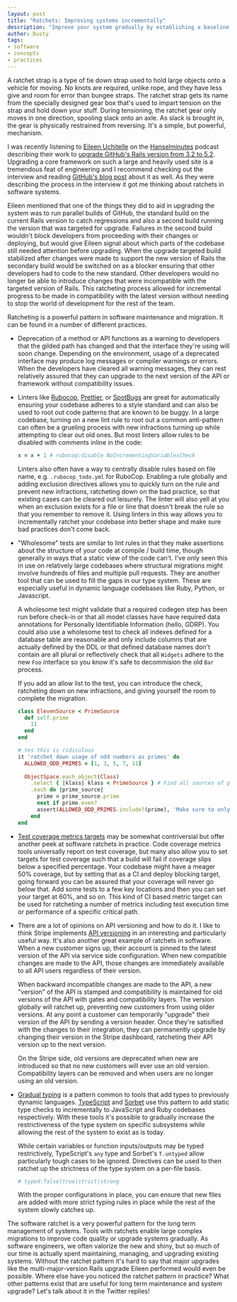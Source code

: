 ```yaml
---
layout: post
title: "Ratchets: Improving systems incrementally"
description: "Improve your system gradually by establishing a baseline and never looking back"
author: Dusty
tags:
- software
- concepts
- practices
---
```


A ratchet strap is a type of tie down strap used to hold large objects onto a vehicle for moving. No
knots are required, unlike rope, and they have less give and room for error than bungee straps. The
ratchet strap gets its name from the specially designed gear box that's used to impart tension on the
strap and hold down your stuff. During tensioning, the ratchet gear only moves in one direction,
spooling slack onto an axle. As slack is brought in, the gear is physically restrained from reversing.
It's a simple, but powerful, mechanism.

I was recently listening to [Eileen Uchitelle][0] on the [Hanselminutes][1] podcast describing their work
to [upgrade GitHub's Rails version from 3.2 to 5.2][2]. Upgrading a core framework on such a large and
heavily used site is a tremendous feat of engineering and I recommend checking out the interview and
reading [GitHub's blog post][3] about it as well. As they were describing the process in the interview it
got me thinking about ratchets in software systems.

Eileen mentioned that one of the things they did to aid in upgrading the system was to run parallel
builds of GitHub, the standard build on the current Rails version to catch regressions and also a second
build running the version that was targeted for upgrade. Failures in the second build wouldn't block
developers from proceeding with their changes or deploying, but would give Eileen signal about which
parts of the codebase still needed attention before upgrading. When the upgrade targeted build
stabilized after changes were made to support the new version of Rails the secondary build would be
switched on as a blocker ensuring that other developers had to code to the new standard. Other
developers would no longer be able to introduce changes that were incompatible with the targeted version
of Rails. This ratcheting process allowed for incremental progress to be made in compatibility with the
latest version without needing to stop the world of development for the rest of the team. 

Ratcheting is a powerful pattern in software maintenance and migration. It can be found in a number of
different practices.

* Deprecation of a method or API functions as a warning to developers that the gilded path has changed
  and that the interface they're using will soon change. Depending on the environment, usage of a
  deprecated interface may produce log messages or compiler warnings or errors. When the developers
  have cleared all warning messages, they can rest relatively assured that they can upgrade to the next
  version of the API or framework without compatibility issues.

* Linters like [Rubocop][4], [Prettier][5], or [SpotBugs][6] are great for automatically ensuring your
  codebase adheres to a style standard and can also be used to root out code patterns that are known
  to be buggy. In a large codebase, turning on a new lint rule to root out a common anti-pattern can
  often be a grueling process with new infractions turning up while attempting to clear out old ones.
  But most linters allow rules to be disabled with comments inline in the code:
  
  ```ruby
  x = x + 1 # rubocop:disable NoIncrementingVariablesCheck
  ```
  
  Linters also often have a way to centrally disable rules based on file name, e.g. 
  `.rubocop_todo.yml` for RuboCop. Enabling a rule globally and adding exclusion directives allows
  you to quickly turn on the rule and prevent new infractions, ratcheting down on the bad practice,
  so that existing cases can be cleared out leisurely. The linter will also yell at you when an
  exclusion exists for a file or line that doesn't break the rule so that you remember to remove it.
  Using linters in this way allows you to incrementally ratchet your codebase into better shape and
  make sure bad practices don't come back.

* "Wholesome" tests are similar to lint rules in that they make assertions about the structure of
  your code at compile / build time, though generally in ways that a static view of the code
  can't. I've only seen this in use on relatively large codebases where structural migrations might
  involve hundreds of files and multiple pull requests. They are another tool that can be used to
  fill the gaps in our type system. These are especially useful in dynamic language codebases like
  Ruby, Python, or Javascript.
  
  A wholesome test might validate that a required codegen step has been run before check-in or that
  all model classes have have required data annotations for Personally Identifiable Information
  (hello, GDRP). You could also use a wholesome test to check all indexes defined for a database
  table are reasonable and only include columns that are actually defined by the DDL or that
  defined database names don't contain are all plural or reflectively check that all `Widgets`
  adhere to the new `Foo` interface so you know it's safe to decommision the old `Bar` process.
  
  If you add an allow list to the test, you can introduce the check, ratcheting down on new
  infractions, and giving yourself the room to complete the migration.
  
  ```ruby
  class ElevenSource < PrimeSource
    def self.prime
      11
    end
  end
  
  # Yes this is ridiculous
  it 'ratchet down usage of odd numbers as primes' do
    ALLOWED_ODD_PRIMES = [1, 3, 5, 7, 11]
    
    ObjectSpace.each_object(Class)
      .select { |klass| klass < PrimeSource } # Find all sources of prime numbers
      .each do |prime_source| 
        prime = prime_source.prime
        next if prime.even?
        assert(ALLOWED_ODD_PRIMES.include?(prime), 'Make sure to only use even primes!')
      end
  end
  ```

* [Test coverage metrics targets][7] may be somewhat contriversial but offer another peek at
  software ratchets in practice. Code coverage metrics tools universally report on test coverage,
  but many also allow you to set targets for test coverage such that a build will fail if coverage
  slips below a specified percentage. Your codebase might have a meager 50% coverage, but by
  setting that as a CI and deploy blocking target, going forward you can be assured that your
  coverage will never go below that. Add some tests to a few key locations and then you can set
  your target at 60%, and so on. This kind of CI based metric target can be used for ratcheting
  a number of metrics including test execution time or performance of a specific critical path.
  
* There are a lot of opinions on API versioning and how to do it. I like to think Stripe
  implements [API versioning][8] in an interesting and particularly useful way. It's also another
  great example of ratchets in software. When a new customer signs up, their account is pinned to
  the latest version of the API via service side configuration. When new compatible changes are
  made to the API, those changes are immediately available to all API users regardless of their
  version.
  
  When backward incompatible changes are made to the API, a new "version" of the API is stamped
  and compatibility is maintained for old versions of the API with gates and compatibility layers.
  The version globally will ratchet up, preventing new customers from using older versions. At any
  point a customer can temporarily "upgrade" their version of the API by sending a version header.
  Once they're satisified with the changes to their integration, they can permanently upgrade by
  changing their version in the Stripe dashboard, ratcheting their API version up to the
  next version.
  
  On the Stripe side, old versions are deprecated when new are introduced so that no new customers
  will ever use an old version. Compatibility layers can be removed and when users are no longer
  using an old version. 
  
* [Gradual typing][9] is a pattern common to tools that add types to previously dynamic languages.
  [TypeScript][10] and [Sorbet][11] use this pattern to add static type checks to incrementally to
  JavaScript and Ruby codebases respectively. With these tools it's possible to gradually increase the
  restrictiveness of the type system on specific subsystems while allowing the rest of the system to
  exist as is today.
  
  While certain variables or function inputs/outputs may be typed restrictively, TypeScript's `any`
  type and Sorbet's `T.untyped` allow particularly tough cases to be ignored. Directives can be used
  to then ratchet up the strictness of the type system on a per-file basis.
  
  ```ruby
  # typed:false|true|strict|strong
  ```
  
  With the proper configurations in place, you can ensure that new files are added with more strict
  typing rules in place while the rest of the system slowly catches up.

The software ratchet is a very powerful pattern for the long term management of systems. Tools
with ratchets enable large complex migrations to improve code quality or upgrade systems 
gradually. As software engineers, we often valorize the new and shiny, but so much of our time
is actually spent maintaining, managing, and upgrading existing systems. Without the ratchet pattern
it's hard to say that major upgrades like the multi-major-version Rails upgrade Eileen performed
would even be possible. Where else have you noticed the ratchet pattern in practice? What other
patterns exist that are useful for long term maintenance and system upgrade? Let's talk about it in
the Twitter replies!

[0]: https://twitter.com/eileencodes
[1]: https://www.hanselminutes.com
[2]: https://www.hanselminutes.com/657/upgrading-github-and-improving-rails-with-eileen-uchitelle
[3]: https://githubengineering.com/upgrading-github-from-rails-3-2-to-5-2/
[4]: https://github.com/rubocop-hq/rubocop
[5]: https://prettier.io/
[6]: https://spotbugs.github.io/
[7]: https://www.thoughtworks.com/insights/blog/are-test-coverage-metrics-overrated
[8]: https://stripe.com/blog/api-versioning
[9]: https://sorbet.org/docs/gradual
[10]: https://www.typescriptlang.org/
[11]: https://sorbet.org/
